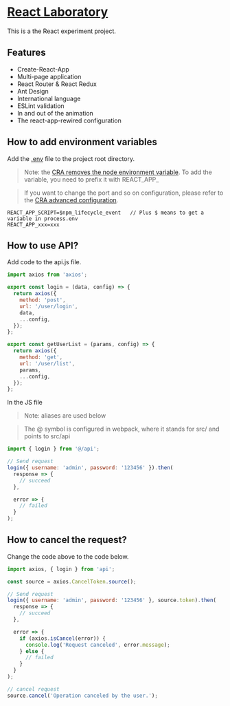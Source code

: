 # [React Laboratory](https://liuzane.github.io/react-laboratory/)
This is a the React experiment project.

## Features
* Create-React-App
* Multi-page application
* React Router & React Redux
* Ant Design
* International language
* ESLint validation
* In and out of the animation
* The react-app-rewired configuration

## How to add environment variables
Add the [.env](https://github.com/liuzane/react-laboratory/blob/master/.env) file to the project root directory.
> Note: the [CRA removes the node environment variable](https://www.html.cn/create-react-app/docs/adding-custom-environment-variables/). To add the variable, you need to prefix it with REACT_APP_
 
> If you want to change the port and so on configuration, please refer to the [CRA advanced configuration](https://www.html.cn/create-react-app/docs/advanced-configuration/).

```text
REACT_APP_SCRIPT=$npm_lifecycle_event   // Plus $ means to get a variable in process.env
REACT_APP_xxx=xxx                       
```

## How to use API?
Add code to the api.js file.

```javascript
import axios from 'axios';

export const login = (data, config) => {
  return axios({
    method: 'post',
    url: '/user/login',
    data,
    ...config,
  });
};

export const getUserList = (params, config) => {
  return axios({
    method: 'get',
    url: '/user/list',
    params,
    ...config,
  });
};
```
In the JS file
> Note: aliases are used below

> The @ symbol is configured in webpack, where it stands for src/ and points to src/api

```javascript
import { login } from '@/api';

// Send request
login({ username: 'admin', password: '123456' }).then(
  response => {
    // succeed
  }, 

  error => {
    // failed
  }
);
```
## How to cancel the request?
Change the code above to the code below.
```javascript
import axios, { login } from 'api';

const source = axios.CancelToken.source();

// Send request
login({ username: 'admin', password: '123456' }, source.token).then(
  response => {
    // succeed
  }, 

  error => {
    if (axios.isCancel(error)) {
      console.log('Request canceled', error.message);
    } else {
      // failed
    }
  }
);

// cancel request
source.cancel('Operation canceled by the user.');
```
